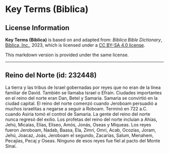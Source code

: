 # Key Terms (Biblica)

## License Information

**Key Terms (Biblica)** is based on and adapted from: _Biblica Bible Dictionary_, [Biblica, Inc.](https://www.biblica.com/), 2023, which is licensed under a [CC BY-SA 4.0 license](https://creativecommons.org/licenses/by-sa/4.0/legalcode.en).

This markdown version is provided under the same license.



--------------------------------

## Reino del Norte (id: 232448)

La tierra y las tribus de Israel gobernadas por reyes que no eran de la línea familiar de David. También se llamaba Israel o Efraín. Ciudades importantes en el reino del norte eran Dan, Betel y Samaria. Samaria se convirtió en la ciudad capital. El reino del norte comenzó cuando Jeroboam persuadió a muchos israelitas a negarse a seguir a Roboam. Terminó en 722 a.C. cuando Asiria tomó el control de Samaria. La gente del reino del norte nunca regresó del exilio. Los profetas del reino del norte incluían a Ahías, Jehú, Micaías, Elías, Eliseo, Amós, Jonás, Oseas y Miqueas. Los reyes fueron Jeroboam, Nadab, Baasa, Ela, Zimri, Omri, Acab, Ocozías, Joram, Jehú, Joacaz, Joás, Jeroboam el segundo, Zacarías, Salum, Menahem, Pecajías, Pecaj y Oseas. Ninguno de esos reyes fue fiel al pacto del Monte Sinaí.


